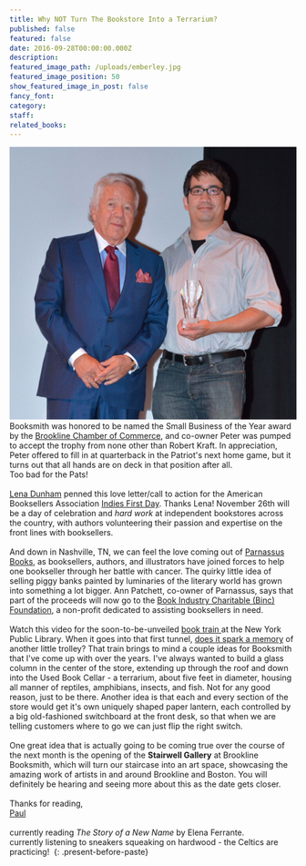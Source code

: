 ```yaml
---
title: Why NOT Turn The Bookstore Into a Terrarium?
published: false
featured: false
date: 2016-09-28T00:00:00.000Z
description:
featured_image_path: /uploads/emberley.jpg
featured_image_position: 50
show_featured_image_in_post: false
fancy_font:
category:
staff:
related_books:
---
```



![](/uploads/versions/chamberaward---x----526-500x---.jpg)Booksmith was honored to be named the Small Business of the Year award by the&nbsp;[Brookline Chamber of Commerce](http://www.brooklinechamber.com/), and co-owner Peter was pumped to accept the trophy from none other than Robert Kraft. In appreciation, Peter offered to fill in at quarterback in the Patriot's next home game, but it turns out that all hands are on deck in that position after all.&nbsp;
<br>Too bad for the Pats!
<br>
<br>[Lena Dunham](http://bookweb.org/open-letter-lena-dunham)&nbsp;penned this love letter/call to action for the American Booksellers Association&nbsp;[Indies First Day](http://bookweb.org/indies-first-2016). Thanks Lena! November 26th will be a day of celebration and *hard work*&nbsp;at independent bookstores across the country, with authors volunteering their passion and expertise on the front lines with booksellers.&nbsp;
<br>
<br>And down in Nashville, TN, we can feel the love coming out of&nbsp;[Parnassus Books](https://parnassusmusing.net/2016/09/15/book-people-are-the-best-people-how-100-authors-and-illustrators-rose-to-the-occasion-in-a-big-way/), as booksellers, authors, and illustrators have joined forces to help one bookseller through her battle with cancer. The quirky little idea of selling piggy banks painted by luminaries of the literary world has grown into something a lot bigger. Ann Patchett, co-owner of Parnassus, says that part of the proceeds will now go to the&nbsp;[Book Industry Charitable (Binc) Foundation](http://www.bincfoundation.org/), a non-profit dedicated to assisting booksellers in need.&nbsp;
<br>
<br>Watch this video for the soon-to-be-unveiled&nbsp;[book train&nbsp;](https://www.youtube.com/watch?v=Vw1-M8BS4BM)at the New York Public Library. When it goes into that first tunnel,&nbsp;[does it spark a memory](https://www.youtube.com/watch?v=zLVZqZfebj0)&nbsp;of another little trolley? That train brings to mind a couple ideas for Booksmith that I've come up with over the years. I've always wanted to build a glass column in the center of the store, extending up through the roof and down into the Used Book Cellar - a terrarium, about five feet in diameter, housing all manner of reptiles, amphibians, insects, and fish. Not for any good reason, just to be there. Another idea is that each and every section of the store would get it's own uniquely shaped paper lantern, each controlled by a big old-fashioned switchboard at the front desk, so that when we are telling customers where to go we can just flip the right switch.
<br>
<br>One great idea that is actually going to be coming true over the course of the next month is the opening of the&nbsp;**Stairwell Gallery**&nbsp;at Brookline Booksmith, which will turn our staircase into an art space, showcasing the amazing work of artists in and around Brookline and Boston. You will definitely be hearing and seeing more about this as the date gets closer.
<br>
<br>Thanks for reading,
<br>[Paul](http://www.ptpainter.com/)
<br>
<br>currently reading&nbsp;*The Story of a New Name*&nbsp;by Elena Ferrante.
<br>currently listening to sneakers squeaking on hardwood - the Celtics are practicing!&nbsp;
{: .present-before-paste}